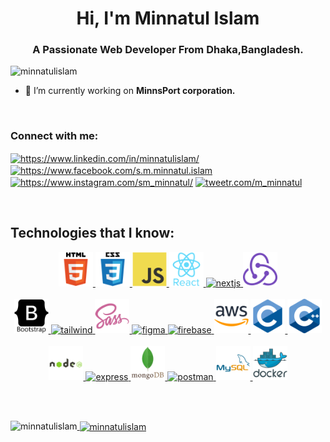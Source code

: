 <h1 align="center">Hi, I'm Minnatul Islam</h1>
<h3 align="center">A Passionate Web Developer From Dhaka,Bangladesh.</h3>

<p align="left"> <img src="https://komarev.com/ghpvc/?username=minnatulislam&label=Profile%20views&color=0e75b6&style=flat" alt="minnatulislam" /> </p>

<!-- <p align="left"> <a href="https://github.com/ryo-ma/github-profile-trophy"><img src="https://github-profile-trophy.vercel.app/?username=minnatulislam" alt="minnatulislam" /></a> </p> -->

- 🔭 I’m currently working on **MinnsPort corporation.**

<br>
<h3 align="left">Connect with me:</h3>
<p align="left">
<a href="https://linkedin.com/in/https://www.linkedin.com/in/minnatulislam/" target="blank"><img align="center" src="https://raw.githubusercontent.com/rahuldkjain/github-profile-readme-generator/master/src/images/icons/Social/linked-in-alt.svg" alt="https://www.linkedin.com/in/minnatulislam/" height="30" width="40" /></a> 
<a href="https://fb.com/https://www.facebook.com/s.m.minnatul.islam" target="blank"><img align="center" src="https://raw.githubusercontent.com/rahuldkjain/github-profile-readme-generator/master/src/images/icons/Social/facebook.svg" alt="https://www.facebook.com/s.m.minnatul.islam" height="30" width="40" /></a>
<a href="https://instagram.com/https://www.instagram.com/sm_minnatul/" target="blank"><img align="center" src="https://raw.githubusercontent.com/rahuldkjain/github-profile-readme-generator/master/src/images/icons/Social/instagram.svg" alt="https://www.instagram.com/sm_minnatul/" height="30" width="40" /></a>
  <a href="https://twitter.com/tweetr.com/m_minnatul" target="blank"><img align="center" src="https://raw.githubusercontent.com/rahuldkjain/github-profile-readme-generator/master/src/images/icons/Social/twitter.svg" alt="tweetr.com/m_minnatul" height="30" width="40" /></a>
</p>

<br>
<h2 align="left">Technologies that I know:</h2>
<p align="center"> 
<a href="https://www.w3.org/html/" target="_blank" rel="noreferrer"> <img src="https://raw.githubusercontent.com/devicons/devicon/master/icons/html5/html5-original-wordmark.svg" alt="html5" width="55" height="55"/> </a> <a href="https://www.w3schools.com/css/" target="_blank" rel="noreferrer"> <img src="https://raw.githubusercontent.com/devicons/devicon/master/icons/css3/css3-original-wordmark.svg" alt="css3" width="55" height="55"/> </a>
<a href="https://developer.mozilla.org/en-US/docs/Web/JavaScript" target="_blank" rel="noreferrer"> <img src="https://raw.githubusercontent.com/devicons/devicon/master/icons/javascript/javascript-original.svg" alt="javascript" width="55" height="55"/> </a> <a href="https://reactjs.org/" target="_blank" rel="noreferrer"> <img src="https://raw.githubusercontent.com/devicons/devicon/master/icons/react/react-original-wordmark.svg" alt="react" width="55" height="55"/> </a> <a href="https://nextjs.org/" target="_blank" rel="noreferrer"> <img src="https://camo.githubusercontent.com/4495e03f859cfd614edc87ab7ee31fa5ee0b254a0929516000bd8d38f4aebeaa/68747470733a2f2f692e6962622e636f2f684359447677522f6e6578742e706e67" alt="nextjs" width="55" height="55"/> </a> <a href="https://redux.js.org" target="_blank" rel="noreferrer"> <img src="https://raw.githubusercontent.com/devicons/devicon/master/icons/redux/redux-original.svg" alt="redux" width="55" height="55"/> </a>
 <br> <br>
</a> <a href="https://getbootstrap.com" target="_blank" rel="noreferrer"> <img src="https://raw.githubusercontent.com/devicons/devicon/master/icons/bootstrap/bootstrap-plain-wordmark.svg" alt="bootstrap" width="55" height="55"/> <a href="https://tailwindcss.com/" target="_blank" rel="noreferrer"> <img src="https://www.vectorlogo.zone/logos/tailwindcss/tailwindcss-icon.svg" alt="tailwind" width="55" height="55"/> </a> <a href="https://sass-lang.com" target="_blank" rel="noreferrer"> <img src="https://raw.githubusercontent.com/devicons/devicon/master/icons/sass/sass-original.svg" alt="sass" width="55" height="55"/> </a> <a href="https://www.figma.com/" target="_blank" rel="noreferrer"> <img src="https://www.vectorlogo.zone/logos/figma/figma-icon.svg" alt="figma" width="55" height="55"/> </a> <a href="https://firebase.google.com/" target="_blank" rel="noreferrer"> <img src="https://www.vectorlogo.zone/logos/firebase/firebase-icon.svg" alt="firebase" width="55" height="55"/> </a> <a href="https://aws.amazon.com" target="_blank" rel="noreferrer"> <img src="https://raw.githubusercontent.com/devicons/devicon/master/icons/amazonwebservices/amazonwebservices-original-wordmark.svg" alt="aws" width="55" height="55"/> <a href="https://www.cprogramming.com/" target="_blank" rel="noreferrer"> <img src="https://raw.githubusercontent.com/devicons/devicon/master/icons/c/c-original.svg" alt="c" width="55" height="55"/> </a> <a href="https://www.w3schools.com/cpp/" target="_blank" rel="noreferrer"> <img src="https://raw.githubusercontent.com/devicons/devicon/master/icons/cplusplus/cplusplus-original.svg" alt="cplusplus" width="55" height="55"/> </a>  
<br> <br>
<a href="https://nodejs.org" target="_blank" rel="noreferrer"> <img src="https://raw.githubusercontent.com/devicons/devicon/master/icons/nodejs/nodejs-original-wordmark.svg" alt="nodejs" width="55" height="55"/> </a>  </a> <a href="https://expressjs.com" target="_blank" rel="noreferrer"> <img src="https://camo.githubusercontent.com/e106ddd11925dd3b5fbbb2e54bf853fadbd3e9aca78bfd632a06bbd6d66b5889/68747470733a2f2f692e6962622e636f2f4b6d67796670442f657870726573732e706e67" alt="express" width="55" height="55"/> </a> </a> <a href="https://www.mongodb.com/" target="_blank" rel="noreferrer"> <img src="https://raw.githubusercontent.com/devicons/devicon/master/icons/mongodb/mongodb-original-wordmark.svg" alt="mongodb" width="55" height="55"/> </a> <a href="https://postman.com" target="_blank" rel="noreferrer"> <img src="https://www.vectorlogo.zone/logos/getpostman/getpostman-icon.svg" alt="postman" width="55" height="55"/> </a> <a href="https://www.mysql.com/" target="_blank" rel="noreferrer"> <img src="https://raw.githubusercontent.com/devicons/devicon/master/icons/mysql/mysql-original-wordmark.svg" alt="mysql" width="55" height="55"/> </a> <a href="https://www.docker.com/" target="_blank" rel="noreferrer"> <img src="https://raw.githubusercontent.com/devicons/devicon/master/icons/docker/docker-original-wordmark.svg" alt="docker" width="55" height="55"/>
  
 </p> 
  <br> <br>


<p><img align="left" src="https://github-readme-stats.vercel.app/api/top-langs?username=minnatulislam&show_icons=true&locale=en&layout=compact" alt="minnatulislam" /></p>
<p>&nbsp;<img align="center" src="https://github-readme-stats.vercel.app/api?username=minnatulislam&show_icons=true&locale=en" alt="minnatulislam" /></p>
